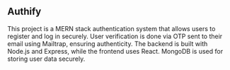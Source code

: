## Authify

This project is a MERN stack authentication system that allows users to register and log in securely. User verification is done via OTP sent to their email using Mailtrap, ensuring authenticity. The backend is built with Node.js and Express, while the frontend uses React. MongoDB is used for storing user data securely.
